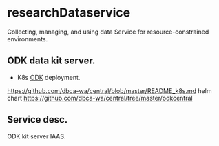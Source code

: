 # researchDataservice

Collecting, managing, and using data Service for resource-constrained environments.


## ODK data kit server.


 - K8s [ODK](https://github.com/getodk) deployment.
 
https://github.com/dbca-wa/central/blob/master/README_k8s.md
helm chart
https://github.com/dbca-wa/central/tree/master/odkcentral



## Service desc.

ODK kit server IAAS.
